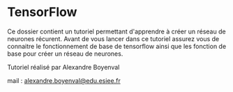 # TensorFlow
Ce dossier contient un tutoriel permettant d'apprendre à créer un réseau de neurones récurent. Avant de vous lancer dans ce tutoriel assurez vous de connaitre le fonctionnement de base de tensorflow ainsi que les fonction de base pour créer un réseau de neurones.

Tutoriel réalisé par Alexandre Boyenval

mail : alexandre.boyenval@edu.esiee.fr
